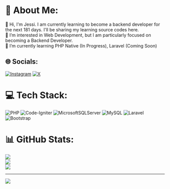 # 💫 About Me:
👋 Hi, I'm Jessi. I am currently learning to become a backend developer for the next 181 days. I'll be sharing my learning source codes here.<br>👀 I’m interested in Web Development, but I am particularly focused on becoming a Backend Developer.<br>🌱 I’m currently learning PHP Native (In Progress), Laravel (Coming Soon)


## 🌐 Socials:
[![Instagram](https://img.shields.io/badge/Instagram-%23E4405F.svg?logo=Instagram&logoColor=white)](https://www.instagram.com/chocobetter.codes/) [![X](https://img.shields.io/badge/X-black.svg?logo=X&logoColor=white)](https://x.com/chocobettercode) 

# 💻 Tech Stack:
![PHP](https://img.shields.io/badge/php-%23777BB4.svg?style=for-the-badge&logo=php&logoColor=white) ![Code-Igniter](https://img.shields.io/badge/CodeIgniter-%23EF4223.svg?style=for-the-badge&logo=codeIgniter&logoColor=white) ![MicrosoftSQLServer](https://img.shields.io/badge/Microsoft%20SQL%20Server-CC2927?style=for-the-badge&logo=microsoft%20sql%20server&logoColor=white) ![MySQL](https://img.shields.io/badge/mysql-4479A1.svg?style=for-the-badge&logo=mysql&logoColor=white) ![Laravel](https://img.shields.io/badge/laravel-%23FF2D20.svg?style=for-the-badge&logo=laravel&logoColor=white) ![Bootstrap](https://img.shields.io/badge/bootstrap-%238511FA.svg?style=for-the-badge&logo=bootstrap&logoColor=white) 
# 📊 GitHub Stats:
![](https://github-readme-stats.vercel.app/api?username=chocobettercodes&theme=dark&hide_border=false&include_all_commits=false&count_private=false)<br/>
![](https://github-readme-streak-stats.herokuapp.com/?user=chocobettercodes&theme=dark&hide_border=false)<br/>
![](https://github-readme-stats.vercel.app/api/top-langs/?username=chocobettercodes&theme=dark&hide_border=false&include_all_commits=false&count_private=false&layout=compact)

---
[![](https://visitcount.itsvg.in/api?id=chocobettercodes&icon=0&color=0)](https://visitcount.itsvg.in)

<!-- Proudly created with GPRM ( https://gprm.itsvg.in ) -->
